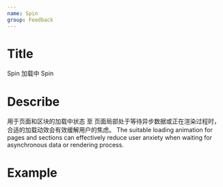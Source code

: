 ```yaml
---
name: Spin
group: Feedback
---
```


# Title

Spin 加载中
Spin

# Describe

用于页面和区块的加载中状态 至 页面局部处于等待异步数据或正在渲染过程时，合适的加载动效会有效缓解用户的焦虑。
The suitable loading animation for pages and sections can effectively reduce user anxiety when waiting for asynchronous data or rendering process.

# Example
